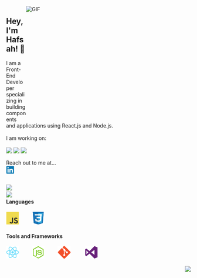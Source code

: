 <img align="right" alt="GIF" src="https://github.com/abhisheknaiidu/abhisheknaiidu/blob/master/code.gif?raw=true" width="450" height="300" />

## Hey, I'm Hafsah! 👋 

I am a Front-End Developer specializing in building components and applications using React.js and Node.js.
<br/>
<br/>
I am working on:
<br/>
<br>
<img src='https://img.shields.io/badge/-REACT%20-green' height='25'/> <img src='https://img.shields.io/badge/-JAVASCRIPT%20-red' height='25'/> <img src='https://img.shields.io/badge/-NODEJS%20-yellowgreen' height='25'/>

Reach out to me at...
<br/>
<a href="www.linkedin.com/in/hafsa-muhammad-zaman-3b8806214">
  <img align="left" alt="Hafsah's Linkdein" width="22px" src="https://github.com/devicons/devicon/blob/master/icons/linkedin/linkedin-original.svg" />
</a>
<br/>
<br/>
<br/>
<img  src="https://github-readme-streak-stats.herokuapp.com?user=hafsa07&theme=dark" />
<br/>
<img align="left" src="https://github-readme-stats.vercel.app/api?username=hafsa07&show_icons=true&include_all_commits=true&theme=dracula&count_private=true"/>

#### Languages
<img src="https://github.com/devicons/devicon/blob/master/icons/javascript/javascript-original.svg" width="35px">&nbsp;&nbsp;&nbsp;&nbsp;&nbsp;&nbsp;&nbsp;&nbsp;
<img src="https://github.com/devicons/devicon/blob/master/icons/css3/css3-original.svg" width="35px">&nbsp;&nbsp;&nbsp;&nbsp;&nbsp;&nbsp;&nbsp;&nbsp;


#### Tools and Frameworks
<img src="https://github.com/devicons/devicon/blob/master/icons/react/react-original.svg" width="35px">&nbsp;&nbsp;&nbsp;&nbsp;&nbsp;&nbsp;&nbsp;&nbsp;
<img src="https://github.com/devicons/devicon/blob/master/icons/nodejs/nodejs-original.svg" width="35px">&nbsp;&nbsp;&nbsp;&nbsp;&nbsp;&nbsp;&nbsp;&nbsp;
<img src="https://github.com/devicons/devicon/blob/master/icons/git/git-original.svg" width="35px">&nbsp;&nbsp;&nbsp;&nbsp;&nbsp;&nbsp;&nbsp;&nbsp;&nbsp;
<img src="https://github.com/devicons/devicon/blob/master/icons/visualstudio/visualstudio-plain.svg" width="35px">&nbsp;&nbsp;&nbsp;&nbsp;&nbsp;&nbsp;&nbsp;&nbsp;&nbsp;
<br/>
<br/>
<a href="https://github.com/RegNex">
  <img align="right" src="https://github-readme-stats.vercel.app/api/top-langs/?username=hafsa07&layout=compact&theme=dracula&count_private=true&langs_count=10" />
</a>
